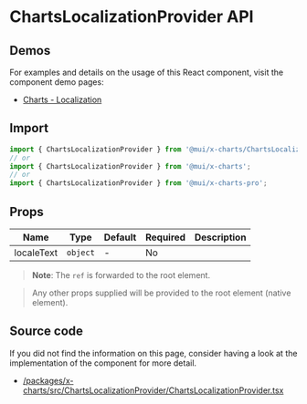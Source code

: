 # ChartsLocalizationProvider API

## Demos

For examples and details on the usage of this React component, visit the component demo pages:

- [Charts - Localization](/x/react-charts/localization/)

## Import

```jsx
import { ChartsLocalizationProvider } from '@mui/x-charts/ChartsLocalizationProvider';
// or
import { ChartsLocalizationProvider } from '@mui/x-charts';
// or
import { ChartsLocalizationProvider } from '@mui/x-charts-pro';
```

## Props

| Name | Type | Default | Required | Description |
|------|------|---------|----------|-------------|
| localeText | `object` | - | No |  |

> **Note**: The `ref` is forwarded to the root element.

> Any other props supplied will be provided to the root element (native element).

## Source code

If you did not find the information on this page, consider having a look at the implementation of the component for more detail.

- [/packages/x-charts/src/ChartsLocalizationProvider/ChartsLocalizationProvider.tsx](https://github.com/mui/material-ui/tree/HEAD/packages/x-charts/src/ChartsLocalizationProvider/ChartsLocalizationProvider.tsx)